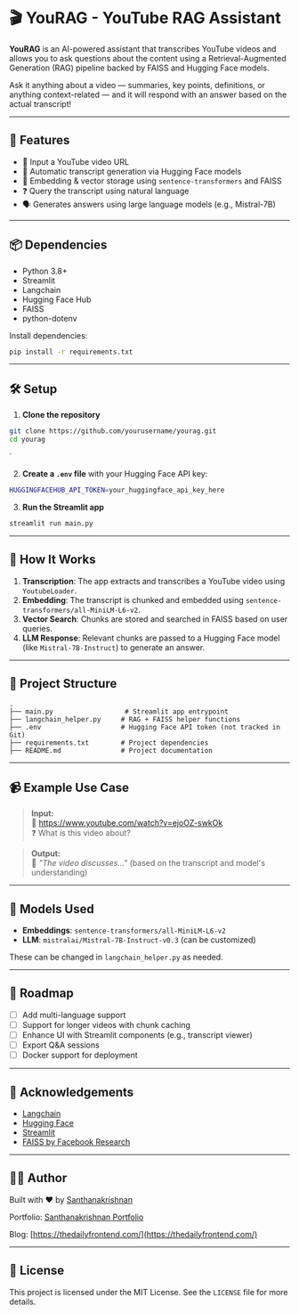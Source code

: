 # 🎬 YouRAG - YouTube RAG Assistant

**YouRAG** is an AI-powered assistant that transcribes YouTube videos and allows you to ask questions about the content using a Retrieval-Augmented Generation (RAG) pipeline backed by FAISS and Hugging Face models.

Ask it anything about a video — summaries, key points, definitions, or anything context-related — and it will respond with an answer based on the actual transcript!

---

## 🚀 Features

- 🔗 Input a YouTube video URL
- 📜 Automatic transcript generation via Hugging Face models
- 🧠 Embedding & vector storage using `sentence-transformers` and FAISS
- ❓ Query the transcript using natural language
- 🗣️ Generates answers using large language models (e.g., Mistral-7B)

---

## 📦 Dependencies

- Python 3.8+
- Streamlit
- Langchain
- Hugging Face Hub
- FAISS
- python-dotenv

Install dependencies:


```bash
pip install -r requirements.txt
```

---

## 🛠️ Setup

1. **Clone the repository**

```bash
git clone https://github.com/yourusername/yourag.git
cd yourag
```
`

2. **Create a `.env` file** with your Hugging Face API key:

```bash
HUGGINGFACEHUB_API_TOKEN=your_huggingface_api_key_here
```

3. **Run the Streamlit app**

```bash
streamlit run main.py
```

---

## 🧠 How It Works

1. **Transcription**: The app extracts and transcribes a YouTube video using `YoutubeLoader`.
2. **Embedding**: The transcript is chunked and embedded using `sentence-transformers/all-MiniLM-L6-v2`.
3. **Vector Search**: Chunks are stored and searched in FAISS based on user queries.
4. **LLM Response**: Relevant chunks are passed to a Hugging Face model (like `Mistral-7B-Instruct`) to generate an answer.

---

## 📂 Project Structure

```text
.
├── main.py                  # Streamlit app entrypoint
├── langchain_helper.py     # RAG + FAISS helper functions
├── .env                    # Hugging Face API token (not tracked in Git)
├── requirements.txt        # Project dependencies
├── README.md               # Project documentation
```

---

## 📹 Example Use Case

> **Input:**  
> 🔗 https://www.youtube.com/watch?v=ejoOZ-swkOk  
> ❓ What is this video about?

> **Output:**  
> 📜 *"The video discusses..."* (based on the transcript and model's understanding)

---

## 🧪 Models Used

- **Embeddings**: `sentence-transformers/all-MiniLM-L6-v2`
- **LLM**: `mistralai/Mistral-7B-Instruct-v0.3` (can be customized)

These can be changed in `langchain_helper.py` as needed.

---

## 📌 Roadmap

- [ ] Add multi-language support
- [ ] Support for longer videos with chunk caching
- [ ] Enhance UI with Streamlit components (e.g., transcript viewer)
- [ ] Export Q&A sessions
- [ ] Docker support for deployment

---

## 🙌 Acknowledgements

- [Langchain](https://github.com/langchain-ai/langchain)
- [Hugging Face](https://huggingface.co)
- [Streamlit](https://streamlit.io)
- [FAISS by Facebook Research](https://github.com/facebookresearch/faiss)

---

## 🧑‍💻 Author

Built with ❤️ by [Santhanakrishnan](https://github.com/santhanakrishnanstark)

Portfolio: [Santhanakrishnan Portfolio](https://sandykrish.netlify.app/)

Blog: [https://thedailyfrontend.com/](https://thedailyfrontend.com/)

---

## 📜 License

This project is licensed under the MIT License. See the `LICENSE` file for more details.

